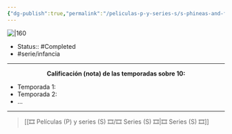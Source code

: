 ```yaml
---
{"dg-publish":true,"permalink":"/peliculas-p-y-series-s/s-phineas-and-ferb/"}
---
```



![|160](https://m.media-amazon.com/images/M/MV5BMTc1NjcxNzg4MF5BMl5BanBnXkFtZTgwOTMzNzgyMDE@._V1_SX300.jpg)

- Status:: #Completed 
- #serie/infancia 

---

**<center>Calificación (nota) de las temporadas sobre 10:</center>**

- Temporada 1: 
- Temporada 2: 
- ...

---

> [[🎞️ Películas (P) y series (S) 🎞️/🎞️ Series (S) 🎞️\|🎞️ Series (S) 🎞️]]